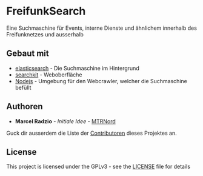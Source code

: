 # FreifunkSearch

Eine Suchmaschine für Events, interne Dienste und ähnlichem innerhalb des Freifunknetzes und ausserhalb

## Gebaut mit

* [elasticsearch](www.elastic.co) - Die Suchmaschine im Hintergrund
* [searchkit](http://docs.searchkit.co/) - Weboberfläche
* [Nodejs](https://nodejs.org) - Umgebung für den Webcrawler, welcher die Suchmaschine befüllt

## Authoren

* **Marcel Radzio** - *Initiale Idee* - [MTRNord](https://github.com/MTRNord)

Guck dir ausserdem die Liste der [Contributoren](https://github.com/MTRNord/FreifunkSearch/contributors) dieses Projektes an.

## License

This project is licensed under the GPLv3 - see the [LICENSE](LICENSE) file for details

